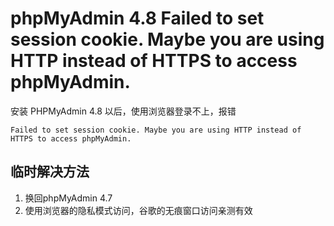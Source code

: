 # phpMyAdmin 4.8 Failed to set session cookie. Maybe you are using HTTP instead of HTTPS to access phpMyAdmin.

安装 PHPMyAdmin 4.8 以后，使用浏览器登录不上，报错

```text 
Failed to set session cookie. Maybe you are using HTTP instead of HTTPS to access phpMyAdmin.
```

## 临时解决方法

1. 换回phpMyAdmin 4.7
2. 使用浏览器的隐私模式访问，谷歌的无痕窗口访问亲测有效